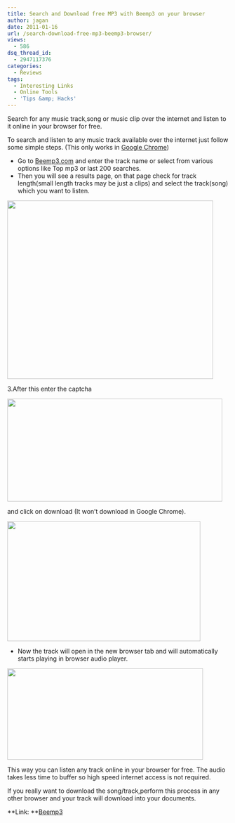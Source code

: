 ```yaml
---
title: Search and Download free MP3 with Beemp3 on your browser
author: jagan
date: 2011-01-16
url: /search-download-free-mp3-beemp3-browser/
views:
  - 586
dsq_thread_id:
  - 2947117376
categories:
  - Reviews
tags:
  - Interesting Links
  - Online Tools
  - 'Tips &amp; Hacks'
---
```

Search for any music track,song or music clip over the internet and listen to it online in your browser for free.

To search and listen to any music track available over the internet just follow some simple steps. (This only works in <a href="http://www.google.com/chrome/eula.html?hl=en" onclick="_gaq.push(['_trackEvent', 'outbound-article', 'http://www.google.com/chrome/eula.html?hl=en', 'Google Chrome']);" title="Download Google Chrome"  target="_blank">Google Chrome</a>)

  * Go to <a href="http://beemp3.com" onclick="_gaq.push(['_trackEvent', 'outbound-article', 'http://beemp3.com', 'Beemp3.com']);" title="Beemp3"  target="_blank">Beemp3.com</a> and enter the track name or select from various options like Top mp3 or last 200 searches.
  * Then you will see a results page, on that page check for track length(small length tracks may be just a clips) and select the track(song) which you want to listen.

<a rel="attachment wp-att-36282" href="http://devilsworkshop.org/search-download-free-mp3-beemp3-browser/1-15-2011-2-08-27-pm/"><img class="alignnone size-full wp-image-36282" title="Select song" src="http://cdn.devilsworkshop.org/files/2011/01/1-15-2011-2-08-27-PM.png" alt="" width="469" height="406" /></a>

3.After this enter the captcha

<a rel="attachment wp-att-36283" href="http://devilsworkshop.org/search-download-free-mp3-beemp3-browser/1-15-2011-2-11-24-pm/"><img class="alignnone size-full wp-image-36283" title="Verify" src="http://cdn.devilsworkshop.org/files/2011/01/1-15-2011-2-11-24-PM.png" alt="" width="490" height="234" /></a>

and click on download (It won&#8217;t download in Google Chrome).

<a rel="attachment wp-att-36284" href="http://devilsworkshop.org/search-download-free-mp3-beemp3-browser/1-15-2011-2-12-23-pm/"><img class="alignnone size-full wp-image-36284" title="Click on download" src="http://cdn.devilsworkshop.org/files/2011/01/1-15-2011-2-12-23-PM.png" alt="" width="440" height="273" /></a>

  * Now the track will open in the new browser tab and will automatically starts playing in browser audio player.

<a rel="attachment wp-att-36287" href="http://devilsworkshop.org/search-download-free-mp3-beemp3-browser/1-15-2011-2-14-26-pm/"><img class="alignnone size-full wp-image-36287" title="Play in browser" src="http://cdn.devilsworkshop.org/files/2011/01/1-15-2011-2-14-26-PM.png" alt="" width="446" height="208" /></a>

This way you can listen any track online in your browser for free. The audio takes less time to buffer so high speed internet access is not required.

If you really want to download the song/track,perform this process in any other browser and your track will download into your documents.

**Link: **<a href="http://beemp3.com" onclick="_gaq.push(['_trackEvent', 'outbound-article', 'http://beemp3.com', 'Beemp3']);" >Beemp3</a>

